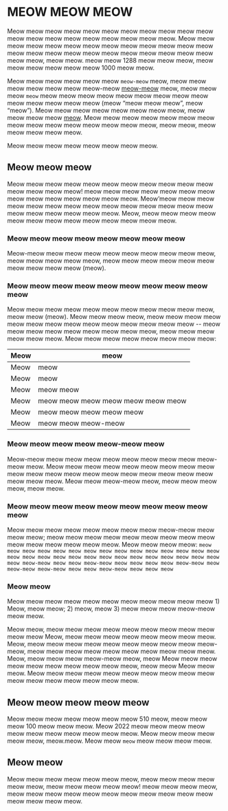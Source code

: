 # MEOW MEOW MEOW

Meow meow meow meow meow meow meow meow meow meow meow meow meow meow meow meow meow meow meow meow. Meow meow meow meow meow meow meow meow meow meow meow meow meow meow meow meow meow meow meow meow meow meow meow meow meow meow, meow meow.  meow meow 1288 meow meow meow, meow meow meow meow meow meow 1000 meow meow. 

Meow meow meow meow meow meow `meow-meow` meow, meow meow meow meow meow meow meow-meow [meow-meow](meow://meow.meow.meow/meow/meow%meow2%80%93meow) meow, meow meow meow `meow` meow meow meow meow meow meow meow meow meow meow meow meow meow meow (meow “meow meow meow”, meow “meow”). Meow meow meow meow meow meow meow meow, meow meow meow meow [meow](meow://meow.meow/meow). Meow meow meow meow meow meow meow meow meow meow meow meow meow meow meow, meow meow, meow meow meow meow meow.

Meow meow meow meow meow meow meow meow.


## Meow meow meow

Meow meow meow meow meow meow meow meow meow meow meow meow meow meow meow! meow meow meow meow meow meow meow meow meow meow meow meow meow meow. Meow’meow meow meow meow meow meow meow meow meow meow meow meow meow meow meow meow meow meow meow meow. Meow, meow meow meow meow meow meow meow meow meow meow meow meow meow.

### Meow meow meow meow meow meow meow meow

Meow-meow meow meow meow meow meow meow meow meow meow, meow meow meow meow meow, meow meow meow meow meow meow meow meow meow meow (meow).

### Meow meow meow meow meow meow meow meow meow meow

Meow meow meow meow meow meow meow meow meow meow meow, meow meow (meow). Meow meow meow meow, meow meow meow meow meow meow meow meow meow meow meow meow meow meow -- meow meow meow meow meow meow meow meow meow, meow meow meow meow meow meow. Meow meow meow meow meow meow meow meow:

Meow | meow
---|---
Meow	 | meow
Meow	| meow
Meow	| meow meow
Meow	| meow meow meow meow meow meow meow
Meow	| meow meow meow meow meow
Meow	| meow meow meow-meow


### Meow meow meow meow meow-meow meow

Meow-meow meow meow meow meow meow meow meow meow meow-meow meow. Meow meow meow meow meow meow meow meow meow meow meow meow meow meow meow meow meow meow meow meow meow meow meow. Meow meow meow-meow meow, meow meow meow meow, meow meow.

### Meow meow meow meow meow meow meow meow meow meow

Meow meow meow meow meow meow meow meow meow-meow meow meow meow; meow meow meow meow meow meow meow meow meow meow meow meow meow meow meow. Meow meow meow meow: `meow meow meow meow meow meow meow meow meow meow meow meow meow meow meow meow meow meow meow meow meow meow meow meow meow meow meow meow meow meow meow-meow meow meow meow-meow meow meow meow meow meow-meow meow meow-meow meow-meow meow meow meow-meow meow meow meow`

### Meow meow

Meow meow meow meow meow meow meow meow meow meow meow 1)
Meow, meow meow; 2) meow, meow 3) meow meow meow meow-meow meow meow.

Meow meow, meow meow meow meow meow meow meow meow meow meow meow
Meow, meow meow meow meow meow meow meow meow. Meow, meow meow meow meow meow meow meow meow meow meow-meow, meow meow meow meow meow meow meow meow meow meow. Meow, meow meow meow meow-meow meow, meow
Meow meow meow meow meow meow meow meow meow meow, meow meow
Meow meow meow. Meow meow meow meow meow meow meow meow meow meow meow meow meow meow meow meow meow.

## Meow meow meow meow meow

Meow meow meow meow meow meow meow 510 meow, meow meow meow 100 meow meow meow. Meow 2022 meow meow meow meow meow meow meow meow meow meow meow. Meow meow meow meow meow meow, meow.meow. Meow meow `meow` meow meow meow meow.


## Meow meow

Meow meow meow meow meow meow meow, meow meow meow meow meow meow, meow meow meow meow meow! meow meow meow meow, meow meow meow meow meow meow meow meow meow meow meow meow meow meow meow.	


